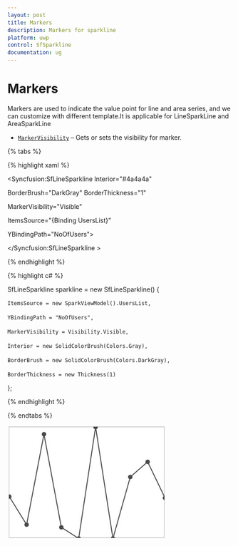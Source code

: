 ```yaml
---
layout: post
title: Markers 
description: Markers for sparkline
platform: uwp
control: SfSparkline
documentation: ug
---
```

# Markers

Markers are used to indicate the value point for line and area series, and we can customize with different template.It is applicable for LineSparkLine and AreaSparkLine

* [`MarkerVisibility`](http://help.syncfusion.com/cr/cref_files/uwp/Syncfusion.SfChart.UWP~Syncfusion.UI.Xaml.Charts.MarkerBase~MarkerVisibility.html) – Gets or sets the visibility for marker.

{% tabs %}

{% highlight xaml %}

<Syncfusion:SfLineSparkline  Interior="#4a4a4a"   

BorderBrush="DarkGray"  BorderThickness="1"    

MarkerVisibility="Visible" 

ItemsSource="{Binding UsersList}" 

YBindingPath="NoOfUsers">

</Syncfusion:SfLineSparkline >

{% endhighlight %}

{% highlight c# %}

SfLineSparkline sparkline = new SfLineSparkline()
{

    ItemsSource = new SparkViewModel().UsersList,

    YBindingPath = "NoOfUsers",

    MarkerVisibility = Visibility.Visible,

    Interior = new SolidColorBrush(Colors.Gray),

    BorderBrush = new SolidColorBrush(Colors.DarkGray),

    BorderThickness = new Thickness(1)

};

{% endhighlight %}

{% endtabs %}

![Marker visibility](Markers_images/Markers_img1.jpeg)


